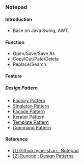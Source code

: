 ### Notepad

#### Introduction
- Base on Java Swing, AWT.

#### Function
- Open/Save/Save As
- Copy/Cut/Pate/Delete
- Replace/Search

#### Feature
##### Design Pattern
- [Factory Pattern](https://github.com/zjs1224522500/Notepad/blob/master/DesignPattern.md#%E5%B7%A5%E5%8E%82%E6%A8%A1%E5%BC%8F)
- [Singleton Pattern](https://github.com/zjs1224522500/Notepad/blob/master/DesignPattern.md#%E5%8D%95%E4%BE%8B%E6%A8%A1%E5%BC%8F)
- [Facade Pattern](https://github.com/zjs1224522500/Notepad/blob/master/DesignPattern.md#%E9%97%A8%E9%9D%A2%E6%A8%A1%E5%BC%8F%E5%A4%96%E8%A7%82%E6%A8%A1%E5%BC%8F)
- [Iterator Pattern](https://github.com/zjs1224522500/Notepad/blob/master/DesignPattern.md#%E8%BF%AD%E4%BB%A3%E5%99%A8%E6%A8%A1%E5%BC%8F)
- [Template Pattern](https://github.com/zjs1224522500/Notepad/blob/master/DesignPattern.md#%E6%A8%A1%E6%9D%BF%E6%A8%A1%E5%BC%8F)
- [Command Pattern](https://github.com/zjs1224522500/Notepad/blob/master/DesignPattern.md#%E5%91%BD%E4%BB%A4%E6%A8%A1%E5%BC%8F)

#### Reference
- [[1] Github hyne-shan : Notepad](https://github.com/hyne-shan/NotePad)
- [[2] Runoob : Design Patterns](http://www.runoob.com/design-pattern/command-pattern.html)
